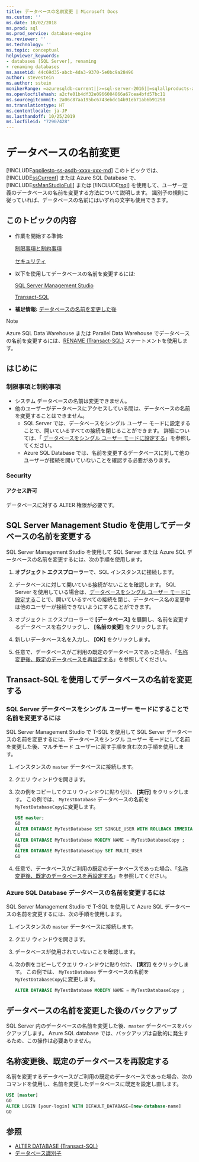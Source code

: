 ```yaml
---
title: データベースの名前変更 | Microsoft Docs
ms.custom: ''
ms.date: 10/02/2018
ms.prod: sql
ms.prod_service: database-engine
ms.reviewer: ''
ms.technology: ''
ms.topic: conceptual
helpviewer_keywords:
- databases [SQL Server], renaming
- renaming databases
ms.assetid: 44c69d35-abcb-4da3-9370-5e0bc9a28496
author: stevestein
ms.author: sstein
monikerRange: =azuresqldb-current||>=sql-server-2016||=sqlallproducts-allversions||>=sql-server-linux-2017||=azuresqldb-mi-current
ms.openlocfilehash: a2cfe01b4df32e0966084866a67cea4bfd57bc11
ms.sourcegitcommit: 2a06c87aa195bc6743ebdc14b91eb71ab6b91298
ms.translationtype: HT
ms.contentlocale: ja-JP
ms.lasthandoff: 10/25/2019
ms.locfileid: "72907428"
---
```

# <a name="rename-a-database"></a>データベースの名前変更

[!INCLUDE[appliesto-ss-asdb-xxxx-xxx-md](../../includes/appliesto-ss-asdb-xxxx-xxx-md.md)]
  このトピックでは、[!INCLUDE[ssCurrent](../../includes/sscurrent-md.md)] または Azure SQL Database で、[!INCLUDE[ssManStudioFull](../../includes/ssmanstudiofull-md.md)] または [!INCLUDE[tsql](../../includes/tsql-md.md)] を使用して、ユーザー定義のデータベースの名前を変更する方法について説明します。 識別子の規則に従っていれば、データベースの名前にはいずれの文字も使用できます。  
  
## <a name="in-this-topic"></a>このトピックの内容
  
- 作業を開始する準備:  
  
     [制限事項と制約事項](#limitations-and-restrictions)  
  
     [セキュリティ](#security)  
  
- 以下を使用してデータベースの名前を変更するには:  
  
     [SQL Server Management Studio](#rename-a-database-using-sql-server-management-studio)  
  
     [Transact-SQL](#rename-a-database-using-transact-sql)  
  
- **補足情報:** [データベースの名前を変更した後](#backup-after-renaming-a-database)  

> [!NOTE]
> Azure SQL Data Warehouse または Parallel Data Warehouse でデータベースの名前を変更するには、[RENAME (Transact-SQL)](../../t-sql/statements/rename-transact-sql.md) ステートメントを使用します。
  
## <a name="before-you-begin"></a>はじめに
  
### <a name="limitations-and-restrictions"></a>制限事項と制約事項  
  
- システム データベースの名前は変更できません。
- 他のユーザーがデータベースにアクセスしている間は、データベースの名前を変更することはできません。 
  - SQL Server では、データベースをシングル ユーザー モードに設定することで、開いているすべての接続を閉じることができます。 詳細については、「 [データベースをシングル ユーザー モードに設定する](../../relational-databases/databases/set-a-database-to-single-user-mode.md)」を参照してください。
  - Azure SQL Database では、名前を変更するデータベースに対して他のユーザーが接続を開いていないことを確認する必要があります。
  
### <a name="security"></a>Security  
  
#### <a name="permissions"></a>アクセス許可

データベースに対する ALTER 権限が必要です。  
  
## <a name="rename-a-database-using-sql-server-management-studio"></a>SQL Server Management Studio を使用してデータベースの名前を変更する

SQL Server Management Studio を使用して SQL Server または Azure SQL データベースの名前を変更するには、次の手順を使用します。

  
1. **オブジェクト エクスプローラー**で、SQL インスタンスに接続します。  
  
2. データベースに対して開いている接続がないことを確認します。 SQL Server を使用している場合は、[データベースをシングル ユーザー モードに設定する](../../relational-databases/databases/set-a-database-to-single-user-mode.md)ことで、開いているすべての接続を閉じ、データベース名の変更中は他のユーザーが接続できないようにすることができます。  
  
3. オブジェクト エクスプローラーで **[データベース]** を展開し、名前を変更するデータベースを右クリックし、 **[名前の変更]** をクリックします。  
  
4. 新しいデータベース名を入力し、 **[OK]** をクリックします。  
  
5. 任意で、データベースがご利用の既定のデータベースであった場合、「[名称変更後、既定のデータベースを再設定する](#reset-your-default-database-after-rename)」を参照してください。

## <a name="rename-a-database-using-transact-sql"></a>Transact-SQL を使用してデータベースの名前を変更する  
  
### <a name="to-rename-a-sql-server-database-by-placing-it-in-single-user-mode"></a>SQL Server データベースをシングル ユーザー モードにすることで名前を変更するには

SQL Server Management Studio で T-SQL を使用して SQL Server データベースの名前を変更するには、データベースをシングル ユーザー モードにして名前を変更した後、マルチモード ユーザーに戻す手順を含む次の手順を使用します。
  
1. インスタンスの `master` データベースに接続します。  
2. クエリ ウィンドウを開きます。  
3. 次の例をコピーしてクエリ ウィンドウに貼り付け、 **[実行]** をクリックします。 この例では、 `MyTestDatabase` データベースの名前を `MyTestDatabaseCopy`に変更します。
  
   ```sql
   USE master;  
   GO  
   ALTER DATABASE MyTestDatabase SET SINGLE_USER WITH ROLLBACK IMMEDIATE
   GO
   ALTER DATABASE MyTestDatabase MODIFY NAME = MyTestDatabaseCopy ;
   GO  
   ALTER DATABASE MyTestDatabaseCopy SET MULTI_USER
   GO
   ```  

4. 任意で、データベースがご利用の既定のデータベースであった場合、「[名称変更後、既定のデータベースを再設定する](#reset-your-default-database-after-rename)」を参照してください。

### <a name="to-rename-an-azure-sql-database-database"></a>Azure SQL Database データベースの名前を変更するには

SQL Server Management Studio で T-SQL を使用して Azure SQL データベースの名前を変更するには、次の手順を使用します。
  
1. インスタンスの `master` データベースに接続します。  
2. クエリ ウィンドウを開きます。
3. データベースが使用されていないことを確認します。
4. 次の例をコピーしてクエリ ウィンドウに貼り付け、 **[実行]** をクリックします。 この例では、 `MyTestDatabase` データベースの名前を `MyTestDatabaseCopy`に変更します。
  
   ```sql
   ALTER DATABASE MyTestDatabase MODIFY NAME = MyTestDatabaseCopy ;
   ```  

## <a name="backup-after-renaming-a-database"></a>データベースの名前を変更した後のバックアップ  

SQL Server 内のデータベースの名前を変更した後、`master` データベースをバックアップします。 Azure SQL database では、バックアップは自動的に発生するため、この操作は必要ありません。  
  
## <a name="reset-your-default-database-after-rename"></a>名称変更後、既定のデータベースを再設定する

名前を変更するデータベースがご利用の既定のデータベースであった場合、次のコマンドを使用し、名前を変更したデータベースに既定を設定し直します。


```sql
USE [master]
GO
ALTER LOGIN [your-login] WITH DEFAULT_DATABASE=[new-database-name]
GO
```


## <a name="see-also"></a>参照

- [ALTER DATABASE (Transact-SQL)](../../t-sql/statements/alter-database-transact-sql.md)
- [データベース識別子](../../relational-databases/databases/database-identifiers.md)  
